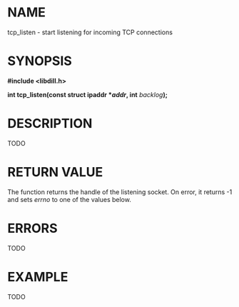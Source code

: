 # NAME

tcp_listen - start listening for incoming TCP connections

# SYNOPSIS


**#include &lt;libdill.h>**

**int tcp_listen(const struct ipaddr **\*_addr_**, int** _backlog_**);**

# DESCRIPTION

TODO

# RETURN VALUE

The function returns the handle of the listening socket. On error, it returns -1 and sets _errno_ to one of the values below.

# ERRORS

TODO

# EXAMPLE

TODO
